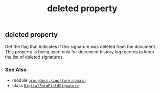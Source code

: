 ﻿---
title: deleted property
second_title: GroupDocs.Signature for Python via .NET API References
description: 
type: docs
url: /python-net/groupdocs.signature.domain/digitalformfieldsignature/deleted/
is_root: false
weight: 50
---

## deleted property


Get the flag that indicates if this signature was deleted from the document.
This property is being used only for document history log records to keep the list of deleted signatures.

### See Also
* module [`groupdocs.signature.domain`](../../)
* class [`DigitalFormFieldSignature`](/signature/python-net/groupdocs.signature.domain/digitalformfieldsignature)
